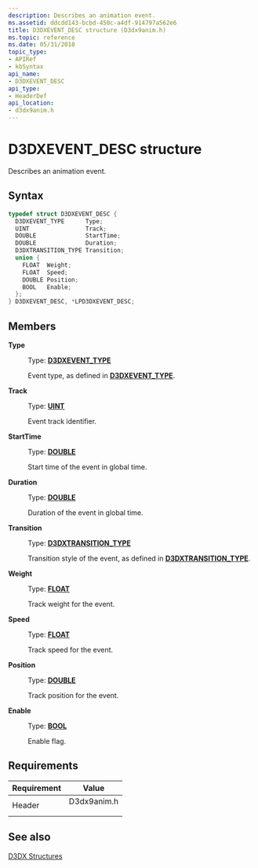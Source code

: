 ```yaml
---
description: Describes an animation event.
ms.assetid: ddcdd143-bcbd-450c-a4df-914797a562e6
title: D3DXEVENT_DESC structure (D3dx9anim.h)
ms.topic: reference
ms.date: 05/31/2018
topic_type: 
- APIRef
- kbSyntax
api_name: 
- D3DXEVENT_DESC
api_type: 
- HeaderDef
api_location: 
- d3dx9anim.h
---
```


# D3DXEVENT\_DESC structure

Describes an animation event.

## Syntax


```C++
typedef struct D3DXEVENT_DESC {
  D3DXEVENT_TYPE      Type;
  UINT                Track;
  DOUBLE              StartTime;
  DOUBLE              Duration;
  D3DXTRANSITION_TYPE Transition;
  union {
    FLOAT  Weight;
    FLOAT  Speed;
    DOUBLE Position;
    BOOL   Enable;
  };
} D3DXEVENT_DESC, *LPD3DXEVENT_DESC;
```



## Members

<dl> <dt>

**Type**
</dt> <dd>

Type: **[**D3DXEVENT\_TYPE**](./d3dxevent-type.md)**

</dd> <dd>

Event type, as defined in [**D3DXEVENT\_TYPE**](./d3dxevent-type.md).

</dd> <dt>

**Track**
</dt> <dd>

Type: **[**UINT**](../winprog/windows-data-types.md)**

</dd> <dd>

Event track identifier.

</dd> <dt>

**StartTime**
</dt> <dd>

Type: **[**DOUBLE**](../winprog/windows-data-types.md)**

</dd> <dd>

Start time of the event in global time.

</dd> <dt>

**Duration**
</dt> <dd>

Type: **[**DOUBLE**](../winprog/windows-data-types.md)**

</dd> <dd>

Duration of the event in global time.

</dd> <dt>

**Transition**
</dt> <dd>

Type: **[**D3DXTRANSITION\_TYPE**](./d3dxtransition-type.md)**

</dd> <dd>

Transition style of the event, as defined in [**D3DXTRANSITION\_TYPE**](./d3dxtransition-type.md).

</dd> <dt>

**Weight**
</dt> <dd>

Type: **[**FLOAT**](../winprog/windows-data-types.md)**

</dd> <dd>

Track weight for the event.

</dd> <dt>

**Speed**
</dt> <dd>

Type: **[**FLOAT**](../winprog/windows-data-types.md)**

</dd> <dd>

Track speed for the event.

</dd> <dt>

**Position**
</dt> <dd>

Type: **[**DOUBLE**](../winprog/windows-data-types.md)**

</dd> <dd>

Track position for the event.

</dd> <dt>

**Enable**
</dt> <dd>

Type: **[**BOOL**](../winprog/windows-data-types.md)**

</dd> <dd>

Enable flag.

</dd> </dl>

## Requirements



| Requirement | Value |
|-------------------|----------------------------------------------------------------------------------------|
| Header<br/> | <dl> <dt>D3dx9anim.h</dt> </dl> |



## See also

<dl> <dt>

[D3DX Structures](dx9-graphics-reference-d3dx-structures.md)
</dt> </dl>

 

 
